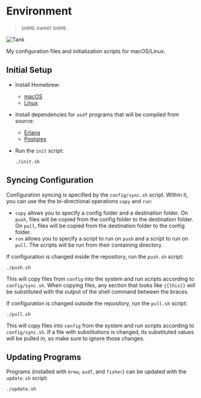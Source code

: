 # Environment

> `$HOME` sweet `$HOME`.

![Tank](https://user-images.githubusercontent.com/6618434/65382519-eb433480-dccc-11e9-9f15-827945187805.jpg)

My configuration files and initialization scripts for macOS/Linux.

## Initial Setup

- Install Homebrew:

  - [macOS](https://docs.brew.sh/Installation)
  - [Linux](https://docs.brew.sh/Homebrew-on-Linux)

- Install dependencies for `asdf` programs that will be compiled from source:

  - [Erlang](https://github.com/asdf-vm/asdf-erlang#before-asdf-install)
  - [Postgres](https://github.com/smashedtoatoms/asdf-postgres#dependencies)

- Run the `init` script:

  ```shell
  ./init.sh
  ```

## Syncing Configuration

Configuration syncing is specified by the `config/sync.sh` script. Within it,
you can use the the bi-directional operations `copy` and `run`:

- `copy` allows you to specify a config folder and a destination folder. On
  `push`, files will be copied from the config folder to the destination folder.
  On `pull`, files will be copied from the destination folder to the config
  folder.
- `run` allows you to specify a script to run on `push` and a script to run on
  `pull`. The scripts will be run from their containing directory.

If configuration is changed inside the repository, run the `push.sh` script:

```shell
./push.sh
```

This will copy files from `config` into the system and run scripts according to
`config/sync.sh`. When copying files, any section that looks like `{{this}}`
will be substituted with the output of the shell command between the braces.

If configuration is changed outside the repository, run the `pull.sh` script:

```shell
./pull.sh
```

This will copy files into `config` from the system and run scripts according to
`config/sync.sh`. If a file with substitutions is changed, its substituted
values will be pulled in, so make sure to ignore those changes.

## Updating Programs

Programs (installed with `brew`, `asdf`, and `fisher`) can be updated with the
`update.sh` script:

```shell
./update.sh
```

